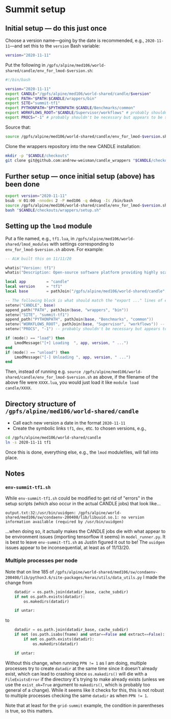 # Summit setup

## Initial setup &mdash; do this just once

Choose a version name&mdash;going by the date is recommended, e.g., `2020-11-11`&mdash;and set this to the `version` Bash variable:

```bash
version="2020-11-11"
```

Put the following in `/gpfs/alpine/med106/world-shared/candle/env_for_lmod-$version.sh`:

```bash
#!/bin/bash

version="2020-11-11"
export CANDLE="/gpfs/alpine/med106/world-shared/candle/$version"
export PATH="$PATH:$CANDLE/wrappers/bin"
export SITE="summit-tf1"
export PYTHONPATH="$PYTHONPATH:$CANDLE/Benchmarks/common"
export WORKFLOWS_ROOT="$CANDLE/Supervisor/workflows" # probably shouldn't be necessary but appears to be so since env-summit*.sh requires this variable
export PROCS="-1" # probably shouldn't be necessary but appears to be so since env-summit*.sh requires this variable
```

Source that:

```bash
source /gpfs/alpine/med106/world-shared/candle/env_for_lmod-$version.sh
```

Clone the wrappers repository into the new CANDLE installation:

```bash
mkdir -p "$CANDLE/checkouts"
git clone git@github.com:andrew-weisman/candle_wrappers "$CANDLE/checkouts/wrappers" # probably have to [set up the GitHub ssh key](https://docs.github.com/en/free-pro-team@latest/github/authenticating-to-github/checking-for-existing-ssh-keys) before this line works
```

## Further setup &mdash; once initial setup (above) has been done

```bash
export version="2020-11-11"
bsub -W 01:00 -nnodes 2 -P med106 -q debug -Is /bin/bash
source /gpfs/alpine/med106/world-shared/candle/env_for_lmod-$version.sh
bash "$CANDLE/checkouts/wrappers/setup.sh"
```

## Setting up the `lmod` module

Put a file named, e.g., `tf1.lua`, in `/gpfs/alpine/med106/world-shared/lmod_modules` with settings corresponding to `env_for_lmod-$version.sh` above. For example:

```lua
-- ALW built this on 11/11/20

whatis("Version: tf1")
whatis("Description: Open-source software platform providing highly scalable deep learning methodologies")

local app         = "candle"
local version     = "tf1"
local base        = pathJoin("/gpfs/alpine/med106/world-shared/candle", version)

-- The following block is what should match the "export ..." lines of env_for_lmod-$version.sh
setenv("CANDLE", base)
append_path("PATH", pathJoin(base, "wrappers", "bin"))
setenv("SITE", "summit-tf1")
append_path("PYTHONPATH", pathJoin(base, "Benchmarks", "common"))
setenv("WORKFLOWS_ROOT", pathJoin(base, "Supervisor", "workflows")) -- probably shouldn't be necessary but appears to be so since env-summit*.sh requires this variable
setenv("PROCS", "-1") -- probably shouldn't be necessary but appears to be so since env-summit*.sh requires this variable

if (mode() == "load") then
    LmodMessage("[+] Loading  ", app, version, " ...")
end
if (mode() == "unload") then
    LmodMessage("[-] Unloading ", app, version, " ...")
end
```

Then, instead of running e.g. `source /gpfs/alpine/med106/world-shared/candle/env_for_lmod-$version.sh` as above, if the filename of the above file were `XXXX.lua`, you would just load it like `module load candle/XXXX`.

## Directory structure of `/gpfs/alpine/med106/world-shared/candle`

* Call each new version a date in the format `2020-11-11`
* Create the symbolic links `tf1`, `dev`, etc. to chosen versions, e.g.,

```bash
cd /gpfs/alpine/med106/world-shared/candle
ln -s 2020-11-11 tf1
```

Once this is done, everything else, e.g., the `lmod` modulefiles, will fall into place.

## Notes

### `env-summit-tf1.sh`

While `env-summit-tf1.sh` could be modified to get rid of "errors" in the setup scripts (which also occur in the actual CANDLE jobs) that look like...

```
output.txt:32:/usr/bin/uuidgen: /gpfs/alpine/world-shared/med106/sw/condaenv-200408/lib/libuuid.so.1: no version information available (required by /usr/bin/uuidgen)
```

...when doing so, it actually makes the CANDLE jobs die with what appear to be environment issues (importing tensorflow it seems) in `model_runner.py`. It is best to leave `env-summit-tf1.sh` as Justin figured it out to be! The `uuidgen` issues appear to be inconsequential, at least as of 11/13/20.

### Multiple processes per node

Note that on line 185 of `/gpfs/alpine/world-shared/med106/sw/condaenv-200408/lib/python3.6/site-packages/keras/utils/data_utils.py` I made the change from

```python
    datadir = os.path.join(datadir_base, cache_subdir)
    if not os.path.exists(datadir):
        os.makedirs(datadir)

    if untar:
```

to

```python
    datadir = os.path.join(datadir_base, cache_subdir)
    if not (os.path.isabs(fname) and untar==False and extract==False):
        if not os.path.exists(datadir):
            os.makedirs(datadir)

    if untar:
```

Without this change, when running `PPN != 1` as I am doing, multiple processes try to create `datadir` at the same time since it doesn't already exist, which can lead to crashing since `os.makedirs()` will die with a `FileExistsError` if the directory it's trying to make already exists (unless we use the `exist_ok=True` argument to `makedirs()`, which is probably too general of a change). While it seems like it checks for this, this is not robust to multiple processes checking the same `datadir` as when `PPN != 1`.

Note that at least for the `grid-summit` example, the condition in parentheses is true, so this matters.
